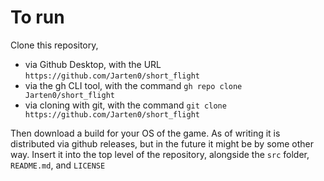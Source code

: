 # To run
Clone this repository, 
- via Github Desktop, with the URL `https://github.com/Jarten0/short_flight`
- via the gh CLI tool, with the command `gh repo clone Jarten0/short_flight`
- via cloning with git, with the command `git clone https://github.com/Jarten0/short_flight`

Then download a build for your OS of the game. As of writing it is distributed via github releases, but in the future it might be by some other way.
Insert it into the top level of the repository, alongside the `src` folder, `README.md`, and `LICENSE`
